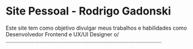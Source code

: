 # Site Pessoal - Rodrigo Gadonski

Este site tem como objetivo divulgar meus trabalhos e habilidades como Desenvolvedor Frontend e UX/UI Designer o/
......................................................................................................
